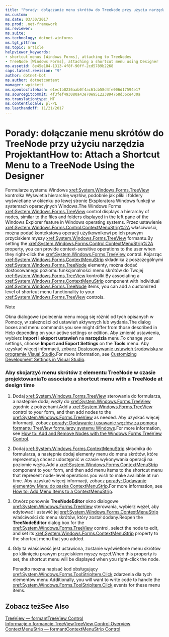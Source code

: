 ```yaml
---
title: "Porady: dołączanie menu skrótów do TreeNode przy użyciu narzędzia Projektant"
ms.custom: 
ms.date: 03/30/2017
ms.prod: .net-framework
ms.reviewer: 
ms.suite: 
ms.technology: dotnet-winforms
ms.tgt_pltfrm: 
ms.topic: article
helpviewer_keywords:
- shortcut menus [Windows Forms], attaching to TreeNodes
- TreeNode [Windows Forms], attaching a shortcut menu using Designer
ms.assetid: 8e45e184-1313-4f8f-90ff-2cd5789b2268
caps.latest.revision: "9"
author: dotnet-bot
ms.author: dotnetcontent
manager: wpickett
ms.openlocfilehash: e1ec1b0236aab0f4ac61cb58d4fe006d17594e17
ms.sourcegitcommit: 4f3fef493080a43e70e951223894768d36ce430a
ms.translationtype: MT
ms.contentlocale: pl-PL
ms.lasthandoff: 11/21/2017
---
```

# <a name="how-to-attach-a-shortcut-menu-to-a-treenode-using-the-designer"></a><span data-ttu-id="2ff8e-102">Porady: dołączanie menu skrótów do TreeNode przy użyciu narzędzia Projektant</span><span class="sxs-lookup"><span data-stu-id="2ff8e-102">How to: Attach a Shortcut Menu to a TreeNode Using the Designer</span></span>
<span data-ttu-id="2ff8e-103">Formularze systemu Windows <xref:System.Windows.Forms.TreeView> kontrolka Wyświetla hierarchię węzłów, podobnie jak pliki i foldery wyświetlane w okienku po lewej stronie Eksploratora Windows funkcji w systemach operacyjnych Windows.</span><span class="sxs-lookup"><span data-stu-id="2ff8e-103">The Windows Forms <xref:System.Windows.Forms.TreeView> control displays a hierarchy of nodes, similar to the files and folders displayed in the left pane of the Windows Explorer feature in Windows operating systems.</span></span> <span data-ttu-id="2ff8e-104">Przez ustawienie <xref:System.Windows.Forms.Control.ContextMenuStrip%2A> właściwości, można podać kontekstowa operacji użytkownikowi po ich prawym przyciskiem myszy <xref:System.Windows.Forms.TreeView> formantu.</span><span class="sxs-lookup"><span data-stu-id="2ff8e-104">By setting the <xref:System.Windows.Forms.Control.ContextMenuStrip%2A> property, you can provide context-sensitive operations to the user when they right-click the <xref:System.Windows.Forms.TreeView> control.</span></span> <span data-ttu-id="2ff8e-105">Kojarząc <xref:System.Windows.Forms.ContextMenuStrip> składnika z poszczególnymi <xref:System.Windows.Forms.TreeNode> elementy, można dodać dostosowanego poziomu funkcjonalności menu skrótów do Twojej <xref:System.Windows.Forms.TreeView> kontrolki.</span><span class="sxs-lookup"><span data-stu-id="2ff8e-105">By associating a <xref:System.Windows.Forms.ContextMenuStrip> component with individual <xref:System.Windows.Forms.TreeNode> items, you can add a customized level of shortcut menu functionality to your <xref:System.Windows.Forms.TreeView> controls.</span></span>  
  
> [!NOTE]
>  <span data-ttu-id="2ff8e-106">Okna dialogowe i polecenia menu mogą się różnić od tych opisanych w Pomocy, w zależności od ustawień aktywnych lub wydania.</span><span class="sxs-lookup"><span data-stu-id="2ff8e-106">The dialog boxes and menu commands you see might differ from those described in Help depending on your active settings or edition.</span></span> <span data-ttu-id="2ff8e-107">Aby zmienić ustawienia, wybierz **Import i eksport ustawień** na **narzędzia** menu.</span><span class="sxs-lookup"><span data-stu-id="2ff8e-107">To change your settings, choose **Import and Export Settings** on the **Tools** menu.</span></span> <span data-ttu-id="2ff8e-108">Aby uzyskać więcej informacji, zobacz [Dostosowywanie ustawień środowiska w programie Visual Studio](http://msdn.microsoft.com/en-us/22c4debb-4e31-47a8-8f19-16f328d7dcd3).</span><span class="sxs-lookup"><span data-stu-id="2ff8e-108">For more information, see [Customizing Development Settings in Visual Studio](http://msdn.microsoft.com/en-us/22c4debb-4e31-47a8-8f19-16f328d7dcd3).</span></span>  
  
### <a name="to-associate-a-shortcut-menu-with-a-treenode-at-design-time"></a><span data-ttu-id="2ff8e-109">Aby skojarzyć menu skrótów z elementu TreeNode w czasie projektowania</span><span class="sxs-lookup"><span data-stu-id="2ff8e-109">To associate a shortcut menu with a TreeNode at design time</span></span>  
  
1.  <span data-ttu-id="2ff8e-110">Dodaj <xref:System.Windows.Forms.TreeView> sterowania do formularza, a następnie dodaj węzły do <xref:System.Windows.Forms.TreeView> zgodnie z potrzebami.</span><span class="sxs-lookup"><span data-stu-id="2ff8e-110">Add a <xref:System.Windows.Forms.TreeView> control to your form, and then add nodes to the <xref:System.Windows.Forms.TreeView> as needed.</span></span> <span data-ttu-id="2ff8e-111">Aby uzyskać więcej informacji, zobacz [porady: Dodawanie i usuwanie węzłów za pomocą formantu TreeView formularzy systemu Windows](../../../../docs/framework/winforms/controls/how-to-add-and-remove-nodes-with-the-windows-forms-treeview-control.md).</span><span class="sxs-lookup"><span data-stu-id="2ff8e-111">For more information, see [How to: Add and Remove Nodes with the Windows Forms TreeView Control](../../../../docs/framework/winforms/controls/how-to-add-and-remove-nodes-with-the-windows-forms-treeview-control.md).</span></span>  
  
2.  <span data-ttu-id="2ff8e-112">Dodaj <xref:System.Windows.Forms.ContextMenuStrip> składnika do formularza, a następnie dodaj elementy menu do menu skrótów, które reprezentują chcesz udostępnić w czasie wykonywania operacji na poziomie węzła.</span><span class="sxs-lookup"><span data-stu-id="2ff8e-112">Add a <xref:System.Windows.Forms.ContextMenuStrip> component to your form, and then add menu items to the shortcut menu that represent node-level operations you wish to make available at run time.</span></span> <span data-ttu-id="2ff8e-113">Aby uzyskać więcej informacji, zobacz [porady: Dodawanie elementów Menu do paska ContextMenuStrip](../../../../docs/framework/winforms/controls/how-to-add-menu-items-to-a-contextmenustrip.md).</span><span class="sxs-lookup"><span data-stu-id="2ff8e-113">For more information, see [How to: Add Menu Items to a ContextMenuStrip](../../../../docs/framework/winforms/controls/how-to-add-menu-items-to-a-contextmenustrip.md).</span></span>  
  
3.  <span data-ttu-id="2ff8e-114">Otwórz ponownie **TreeNodeEditor** okno dialogowe <xref:System.Windows.Forms.TreeView> sterowania, wybierz węzeł, aby edytować i ustawić jej <xref:System.Windows.Forms.ContextMenuStrip> właściwości do menu skrótów, który został dodany.</span><span class="sxs-lookup"><span data-stu-id="2ff8e-114">Reopen the **TreeNodeEditor** dialog box for the <xref:System.Windows.Forms.TreeView> control, select the node to edit, and set its <xref:System.Windows.Forms.ContextMenuStrip> property to the shortcut menu that you added.</span></span>  
  
4.  <span data-ttu-id="2ff8e-115">Gdy ta właściwość jest ustawiona, zostanie wyświetlone menu skrótów po kliknięciu prawym przyciskiem myszy węzeł.</span><span class="sxs-lookup"><span data-stu-id="2ff8e-115">When this property is set, the shortcut menu will be displayed when you right-click the node.</span></span>  
  
     <span data-ttu-id="2ff8e-116">Ponadto można napisać kod obsługujący <xref:System.Windows.Forms.ToolStripItem.Click> zdarzenia dla tych elementów menu.</span><span class="sxs-lookup"><span data-stu-id="2ff8e-116">Additionally, you will want to write code to handle the <xref:System.Windows.Forms.ToolStripItem.Click> events for these menu items.</span></span>  
  
## <a name="see-also"></a><span data-ttu-id="2ff8e-117">Zobacz też</span><span class="sxs-lookup"><span data-stu-id="2ff8e-117">See Also</span></span>  
 [<span data-ttu-id="2ff8e-118">TreeView — formant</span><span class="sxs-lookup"><span data-stu-id="2ff8e-118">TreeView Control</span></span>](../../../../docs/framework/winforms/controls/treeview-control-windows-forms.md)  
 [<span data-ttu-id="2ff8e-119">Informacje o formancie TreeView</span><span class="sxs-lookup"><span data-stu-id="2ff8e-119">TreeView Control Overview</span></span>](../../../../docs/framework/winforms/controls/treeview-control-overview-windows-forms.md)  
 [<span data-ttu-id="2ff8e-120">ContextMenuStrip — formant</span><span class="sxs-lookup"><span data-stu-id="2ff8e-120">ContextMenuStrip Control</span></span>](../../../../docs/framework/winforms/controls/contextmenustrip-control.md)
